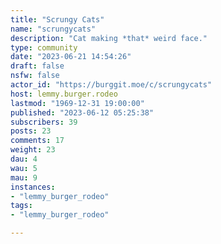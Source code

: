 ```yaml
---
title: "Scrungy Cats" 
name: "scrungycats"
description: "Cat making *that* weird face."
type: community
date: "2023-06-21 14:54:26"
draft: false
nsfw: false
actor_id: "https://burggit.moe/c/scrungycats"
host: lemmy.burger.rodeo
lastmod: "1969-12-31 19:00:00"
published: "2023-06-12 05:25:38"
subscribers: 39
posts: 23
comments: 17
weight: 23
dau: 4
wau: 5
mau: 9
instances:
- "lemmy_burger_rodeo"
tags: 
- "lemmy_burger_rodeo"

---
```

